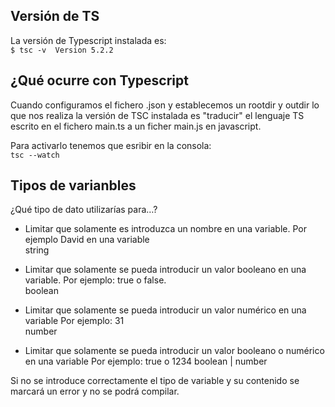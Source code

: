 ## Versión de TS
La versión de Typescript instalada es:  
`$ tsc -v 
Version 5.2.2`

## ¿Qué ocurre con Typescript
Cuando configuramos el fichero .json y establecemos un rootdir y outdir lo que nos realiza la versión de TSC instalada es "traducir" el lenguaje TS escrito en el fichero main.ts a un ficher main.js en javascript.

Para activarlo tenemos que esribir en la consola:  
`tsc --watch`

## Tipos de varianbles
¿Qué tipo de dato utilizarías para…?  
* Limitar que solamente es introduzca un nombre en una variable. 
Por ejemplo David en una variable  
string

* Limitar que solamente se pueda introducir un valor booleano en una variable.
Por ejemplo: true o false.  
boolean
* Limitar que solamente se pueda introducir un valor numérico en una variable
Por ejemplo: 31  
number
* Limitar que solamente se pueda introducir un valor booleano o numérico en una variable
Por ejemplo: true o 1234
boolean | number

Si no se introduce correctamente el tipo de variable y su contenido se marcará un error y no se podrá compilar.
